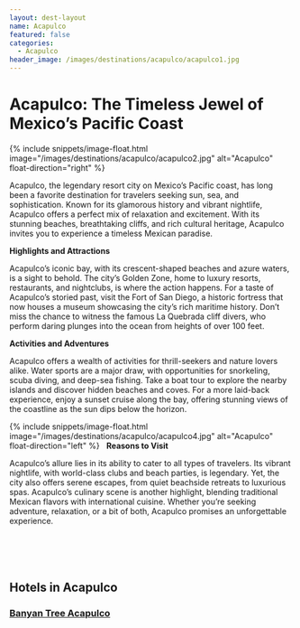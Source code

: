 ```yaml
---
layout: dest-layout
name: Acapulco
featured: false
categories:
  - Acapulco
header_image: /images/destinations/acapulco/acapulco1.jpg
---
```

# **Acapulco: The Timeless Jewel of Mexico’s Pacific Coast**

{% include snippets/image-float.html image="/images/destinations/acapulco/acapulco2.jpg" alt="Acapulco" float-direction="right" %}

Acapulco, the legendary resort city on Mexico’s Pacific coast, has long been a favorite destination for travelers seeking sun, sea, and sophistication. Known for its glamorous history and vibrant nightlife, Acapulco offers a perfect mix of relaxation and excitement. With its stunning beaches, breathtaking cliffs, and rich cultural heritage, Acapulco invites you to experience a timeless Mexican paradise.

**Highlights and Attractions**

Acapulco’s iconic bay, with its crescent-shaped beaches and azure waters, is a sight to behold. The city’s Golden Zone, home to luxury resorts, restaurants, and nightclubs, is where the action happens. For a taste of Acapulco’s storied past, visit the Fort of San Diego, a historic fortress that now houses a museum showcasing the city’s rich maritime history. Don’t miss the chance to witness the famous La Quebrada cliff divers, who perform daring plunges into the ocean from heights of over 100 feet.

**Activities and Adventures**

Acapulco offers a wealth of activities for thrill-seekers and nature lovers alike. Water sports are a major draw, with opportunities for snorkeling, scuba diving, and deep-sea fishing. Take a boat tour to explore the nearby islands and discover hidden beaches and coves. For a more laid-back experience, enjoy a sunset cruise along the bay, offering stunning views of the coastline as the sun dips below the horizon.

{% include snippets/image-float.html image="/images/destinations/acapulco/acapulco4.jpg" alt="Acapulco" float-direction="left" %}
&nbsp;
**Reasons to Visit**

Acapulco’s allure lies in its ability to cater to all types of travelers. Its vibrant nightlife, with world-class clubs and beach parties, is legendary. Yet, the city also offers serene escapes, from quiet beachside retreats to luxurious spas. Acapulco’s culinary scene is another highlight, blending traditional Mexican flavors with international cuisine. Whether you’re seeking adventure, relaxation, or a bit of both, Acapulco promises an unforgettable experience.
&nbsp;  
&nbsp;  
&nbsp;  
&nbsp;  
&nbsp;  


## Hotels in Acapulco

<section class='grid'>
<div class="col-3_sm-4_xs-6 padded-1">
    <a href="/hotels/banyanaca">
        <div class="bg-image square" style="background-image:url('/images/hotels/banyanaca/banyanaca1.webp')">  </div>
        <h3 class='center'>Banyan Tree Acapulco</h3>        
    </a>  
</div>
</section>

